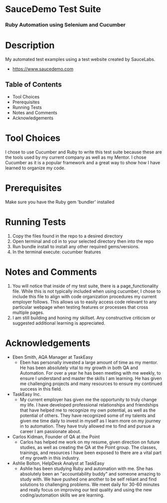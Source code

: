 # SauceDemo Test Suite

### Ruby Automation using Selenium and Cucumber

# Description
My automated test examples using a test website created by SauceLabs.
* https://www.saucedemo.com

## Table of Contents
- Tool Choices
- Prerequisites
- Running Tests
- Notes and Comments
- Acknowledgements

# Tool Choices
I chose to use Cucumber and Ruby to write this test suite because these are the tools used by my current company as well as my Mentor. I chose Cucumber as it is a popular framework and a great way to show how I have learned to organize my code.

# Prerequisites
Make sure you have the Ruby gem 'bundler' installed

# Running Tests
1. Copy the files found in the repo to a desired directory
2. Open terminal and cd in to your selected directory then into the repo
3. Run bundle install to install any other required gems/versions.
4. In the terminal execute: cucumber features

# Notes and Comments
1. You will notice that inside of my test suite, there is a page_functionality file. While this is not typically included when using cucumber, I chose to include this file to align with code organization procedures my current employer follows. This allows us to easily access code relevant to any particular webpage when testing features or processes that cross multiple pages.
2. I am still building and honing my skillset. Any constructive criticism or suggested additional learning is appreciated.



# Acknowledgements
* Eben Smith, AQA Manager at TaskEasy
  - Eben has personally invested a large amount of time as my mentor. He has been absolutely vital to my growth in both QA and Automation. For over a year he has been meeting with me weekly, to ensure I understand and master the skills I am learning. He has given me challenging projects and many resources to ensure my continued success in this field.
* TaskEasy Inc.
  - My current employer has given me the opportunity to truly change my life. I have developed professional relationships and friendships that have helped me to recognize my own potential, as well as the potential of others. They have recognized some of my talents and given me time daily to invest in myself as I learn more on my journey in to automation. They have truly allowed me to find and pursue a career I am passionate about.
* Carlos Kidman, Founder of QA at the Point
  - Carlos has helped me work on my resume, given direction on future studies, as well as creating the QA at the Point group. The classes, trainings, and resources I have been exposed to there are a vital part of my growth in this industry.
* Ashlie Bolton, HelpDesk Analyst at TaskEasy
  - Ashlie has been studying Ruby and automation with me. She has absolutely been an "accountability buddy" and someone amazing to study with. We have pushed one another to be self reliant and find solutions to challenging problems. We meet daily for 30-60 minutes and really focus on improving our test quality and using the new coding/automation skills we are learning.
